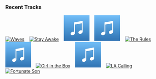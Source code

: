 ### Recent Tracks
[<img src='https://lastfm.freetls.fastly.net/i/u/300x300/0b79d6c5d9a4560d43c85728dafec806.png' width='16%' height='16%' alt='Waves'>](https://www.last.fm/music/dean%2blewis/_/waves)&nbsp;&nbsp;&nbsp;&nbsp;[<img src='https://lastfm.freetls.fastly.net/i/u/300x300/68dfca77be24f8043f084e71aa20cb41.png' width='16%' height='16%' alt='Stay Awake'>](https://www.last.fm/music/dean%2blewis/_/stay%2bawake)&nbsp;&nbsp;&nbsp;&nbsp;[<img src='https://github.com/atfinke/atfinke/blob/master/placeholder.jpeg?raw=true' width='16%' height='16%' alt='Keeping It In the Dark'>](https://www.last.fm/music/daya/_/keeping%2bit%2bin%2bthe%2bdark)&nbsp;&nbsp;&nbsp;&nbsp;[<img src='https://github.com/atfinke/atfinke/blob/master/placeholder.jpeg?raw=true' width='16%' height='16%' alt='Space Oddity - 2015 Remaster'>](https://www.last.fm/music/david%2bbowie/_/space%2boddity%2b-%2b2015%2bremaster)&nbsp;&nbsp;&nbsp;&nbsp;[<img src='https://lastfm.freetls.fastly.net/i/u/300x300/7b16934ff72a31750013bfa3111f79a2.png' width='16%' height='16%' alt='The Rules'>](https://www.last.fm/music/dave%2bmonks/_/the%2brules)&nbsp;&nbsp;&nbsp;&nbsp;<br>[<img src='https://github.com/atfinke/atfinke/blob/master/placeholder.jpeg?raw=true' width='16%' height='16%' alt='You Make My Dreams (Come True)'>](https://www.last.fm/music/hall%2b%2526%2boates/_/you%2bmake%2bmy%2bdreams%2b%2528come%2btrue%2529)&nbsp;&nbsp;&nbsp;&nbsp;[<img src='https://lastfm.freetls.fastly.net/i/u/300x300/4c538de09e0cb488df01bec580052ab5.png' width='16%' height='16%' alt='Girl in the Box'>](https://www.last.fm/music/daniella%2bmason/_/girl%2bin%2bthe%2bbox)&nbsp;&nbsp;&nbsp;&nbsp;[<img src='https://github.com/atfinke/atfinke/blob/master/placeholder.jpeg?raw=true' width='16%' height='16%' alt='Louder'>](https://www.last.fm/music/cvbz/_/louder)&nbsp;&nbsp;&nbsp;&nbsp;[<img src='https://lastfm.freetls.fastly.net/i/u/300x300/a4cd1e8e72304734a2154c7b57db00bc.png' width='16%' height='16%' alt='LA Calling'>](https://www.last.fm/music/crystal%2bfighters/_/la%2bcalling)&nbsp;&nbsp;&nbsp;&nbsp;[<img src='https://lastfm.freetls.fastly.net/i/u/300x300/317e62e14606466fb9484ac889c8626d.png' width='16%' height='16%' alt='Fortunate Son'>](https://www.last.fm/music/creedence%2bclearwater%2brevival/_/fortunate%2bson)&nbsp;&nbsp;&nbsp;&nbsp;<br>